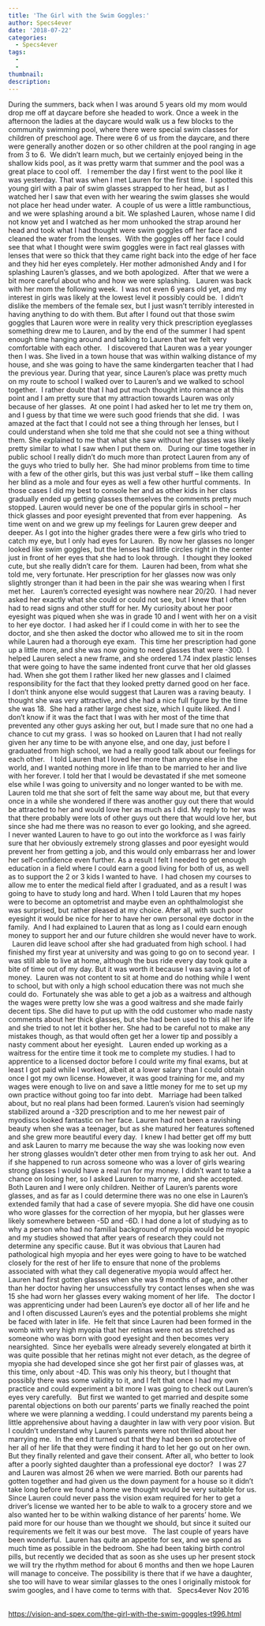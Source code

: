 ```yaml
---
title: 'The Girl with the Swim Goggles:'
author: Specs4ever
date: '2018-07-22'
categories:
  - Specs4ever
tags:
  - 
  - 
thumbnail: 
description: 
---
```


During the summers, back when I was around 5 years old my mom would drop me off at daycare before she headed to work. Once a week in the afternoon the ladies at the daycare would walk us a few blocks to the community swimming pool, where there were special swim classes for children of preschool age. There were 6 of us from the daycare, and there were generally another dozen or so other children at the pool ranging in age from 3 to 6.  We didn’t learn much, but we certainly enjoyed being in the shallow kids pool, as it was pretty warm that summer and the pool was a great place to cool off.
 
I remember the day I first went to the pool like it was yesterday. That was when I met Lauren for the first time.  I spotted this young girl with a pair of swim glasses strapped to her head, but as I watched her I saw that even with her wearing the swim glasses she would not place her head under water.  A couple of us were a little rambunctious, and we were splashing around a bit. We splashed Lauren, whose name I did not know yet and I watched as her mom unhooked the strap around her head and took what I had thought were swim goggles off her face and cleaned the water from the lenses.  With the goggles off her face I could see that what I thought were swim goggles were in fact real glasses with lenses that were so thick that they came right back into the edge of her face and they hid her eyes completely. Her mother admonished Andy and I for splashing Lauren’s glasses, and we both apologized.  After that we were a bit more careful about who and how we were splashing.
 
Lauren was back with her mom the following week.  I was not even 6 years old yet, and my interest in girls was likely at the lowest level it possibly could be.  I didn’t dislike the members of the female sex, but I just wasn’t terribly interested in having anything to do with them. But after I found out that those swim goggles that Lauren wore were in reality very thick prescription eyeglasses something drew me to Lauren, and by the end of the summer I had spent enough time hanging around and talking to Lauren that we felt very comfortable with each other.
 
I discovered that Lauren was a year younger then I was. She lived in a town house that was within walking distance of my house, and she was going to have the same kindergarten teacher that I had the previous year. During that year, since Lauren’s place was pretty much on my route to school I walked over to Lauren’s and we walked to school together.  I rather doubt that I had put much thought into romance at this point and I am pretty sure that my attraction towards Lauren was only because of her glasses.  At one point I had asked her to let me try them on, and I guess by that time we were such good friends that she did.  I was amazed at the fact that I could not see a thing through her lenses, but I could understand when she told me that she could not see a thing without them. She explained to me that what she saw without her glasses was likely pretty similar to what I saw when I put them on.
 
During our time together in public school I really didn’t do much more than protect Lauren from any of the guys who tried to bully her.  She had minor problems from time to time with a few of the other girls, but this was just verbal stuff – like them calling her blind as a mole and four eyes as well a few other hurtful comments.  In those cases I did my best to console her and as other kids in her class gradually ended up getting glasses themselves the comments pretty much stopped. Lauren would never be one of the popular girls in school – her thick glasses and poor eyesight prevented that from ever happening.
 
As time went on and we grew up my feelings for Lauren grew deeper and deeper. As I got into the higher grades there were a few girls who tried to catch my eye, but I only had eyes for Lauren.  By now her glasses no longer looked like swim goggles, but the lenses had little circles right in the center just in front of her eyes that she had to look through.  I thought they looked cute, but she really didn’t care for them.  Lauren had been, from what she told me, very fortunate. Her prescription for her glasses now was only slightly stronger than it had been in the pair she was wearing when I first met her.
 
Lauren’s corrected eyesight was nowhere near 20/20.  I had never asked her exactly what she could or could not see, but I knew that I often had to read signs and other stuff for her. My curiosity about her poor eyesight was piqued when she was in grade 10 and I went with her on a visit to her eye doctor.  I had asked her if I could come in with her to see the doctor, and she then asked the doctor who allowed me to sit in the room while Lauren had a thorough eye exam.  This time her prescription had gone up a little more, and she was now going to need glasses that were -30D.  I helped Lauren select a new frame, and she ordered 1.74 index plastic lenses that were going to have the same indented front curve that her old glasses had. When she got them I rather liked her new glasses and I claimed responsibility for the fact that they looked pretty darned good on her face.
 
I don’t think anyone else would suggest that Lauren was a raving beauty.  I thought she was very attractive, and she had a nice full figure by the time she was 18.  She had a rather large chest size, which I quite liked. And I don’t know if it was the fact that I was with her most of the time that prevented any other guys asking her out, but I made sure that no one had a chance to cut my grass.  I was so hooked on Lauren that I had not really given her any time to be with anyone else, and one day, just before I graduated from high school, we had a really good talk about our feelings for each other.
 
I told Lauren that I loved her more than anyone else in the world, and I wanted nothing more in life than to be married to her and live with her forever. I told her that I would be devastated if she met someone else while I was going to university and no longer wanted to be with me. Lauren told me that she sort of felt the same way about me, but that every once in a while she wondered if there was another guy out there that would be attracted to her and would love her as much as I did. My reply to her was that there probably were lots of other guys out there that would love her, but since she had me there was no reason to ever go looking, and she agreed.
 
I never wanted Lauren to have to go out into the workforce as I was fairly sure that her obviously extremely strong glasses and poor eyesight would prevent her from getting a job, and this would only embarrass her and lower her self-confidence even further. As a result I felt I needed to get enough education in a field where I could earn a good living for both of us, as well as to support the 2 or 3 kids I wanted to have.  I had chosen my courses to allow me to enter the medical field after I graduated, and as a result I was going to have to study long and hard. When I told Lauren that my hopes were to become an optometrist and maybe even an ophthalmologist she was surprised, but rather pleased at my choice. After all, with such poor eyesight it would be nice for her to have her own personal eye doctor in the family.  And I had explained to Lauren that as long as I could earn enough money to support her and our future children she would never have to work.
 
Lauren did leave school after she had graduated from high school. I had finished my first year at university and was going to go on to second year.  I was still able to live at home, although the bus ride every day took quite a bite of time out of my day. But it was worth it because I was saving a lot of money.  Lauren was not content to sit at home and do nothing while I went to school, but with only a high school education there was not much she could do.  Fortunately she was able to get a job as a waitress and although the wages were pretty low she was a good waitress and she made fairly decent tips. She did have to put up with the odd customer who made nasty comments about her thick glasses, but she had been used to this all her life and she tried to not let it bother her. She had to be careful not to make any mistakes though, as that would often get her a lower tip and possibly a nasty comment about her eyesight.
 
Lauren ended up working as a waitress for the entire time it took me to complete my studies. I had to apprentice to a licensed doctor before I could write my final exams, but at least I got paid while I worked, albeit at a lower salary than I could obtain once I got my own license. However, it was good training for me, and my wages were enough to live on and save a little money for me to set up my own practice without going too far into debt.
 
Marriage had been talked about, but no real plans had been formed. Lauren’s vision had seemingly stabilized around a -32D prescription and to me her newest pair of myodiscs looked fantastic on her face. Lauren had not been a ravishing beauty when she was a teenager, but as she matured her features softened and she grew more beautiful every day.  I knew I had better get off my butt and ask Lauren to marry me because the way she was looking now even her strong glasses wouldn’t deter other men from trying to ask her out.  And if she happened to run across someone who was a lover of girls wearing strong glasses I would have a real run for my money. I didn’t want to take a chance on losing her, so I asked Lauren to marry me, and she accepted.
 
Both Lauren and I were only children. Neither of Lauren’s parents wore glasses, and as far as I could determine there was no one else in Lauren’s extended family that had a case of severe myopia. She did have one cousin who wore glasses for the correction of her myopia, but her glasses were likely somewhere between -5D and -6D. I had done a lot of studying as to why a person who had no familial background of myopia would be myopic and my studies showed that after years of research they could not determine any specific cause. But it was obvious that Lauren had pathological high myopia and her eyes were going to have to be watched closely for the rest of her life to ensure that none of the problems associated with what they call degenerative myopia would affect her. Lauren had first gotten glasses when she was 9 months of age, and other than her doctor having her unsuccessfully try contact lenses when she was 15 she had worn her glasses every waking moment of her life.
 
The doctor I was apprenticing under had been Lauren’s eye doctor all of her life and he and I often discussed Lauren’s eyes and the potential problems she might be faced with later in life.  He felt that since Lauren had been formed in the womb with very high myopia that her retinas were not as stretched as someone who was born with good eyesight and then becomes very nearsighted.  Since her eyeballs were already severely elongated at birth it was quite possible that her retinas might not ever detach, as the degree of myopia she had developed since she got her first pair of glasses was, at this time, only about -4D. This was only his theory, but I thought that possibly there was some validity to it, and I felt that once I had my own practice and could experiment a bit more I was going to check out Lauren’s eyes very carefully.
 
But first we wanted to get married and despite some parental objections on both our parents’ parts we finally reached the point where we were planning a wedding. I could understand my parents being a little apprehensive about having a daughter in law with very poor vision. But I couldn’t understand why Lauren’s parents were not thrilled about her marrying me.  In the end it turned out that they had been so protective of her all of her life that they were finding it hard to let her go out on her own. But they finally relented and gave their consent. After all, who better to look after a poorly sighted daughter than a professional eye doctor?
 
I was 27 and Lauren was almost 26 when we were married. Both our parents had gotten together and had given us the down payment for a house so it didn’t take long before we found a home we thought would be very suitable for us. Since Lauren could never pass the vision exam required for her to get a driver’s license we wanted her to be able to walk to a grocery store and we also wanted her to be within walking distance of her parents’ home. We paid more for our house than we thought we should, but since it suited our requirements we felt it was our best move.
 
The last couple of years have been wonderful.  Lauren has quite an appetite for sex, and we spend as much time as possible in the bedroom. She had been taking birth control pills, but recently we decided that as soon as she uses up her present stock we will try the rhythm method for about 6 months and then we hope Lauren will manage to conceive. The possibility is there that if we have a daughter, she too will have to wear similar glasses to the ones I originally mistook for swim googles, and I have come to terms with that.
 
Specs4ever
Nov 2016
 
 
 

https://vision-and-spex.com/the-girl-with-the-swim-goggles-t996.html
